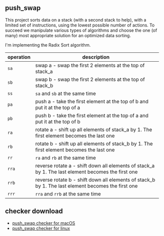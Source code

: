 ## push_swap

This project sorts data on a stack (with a second stack to help), with a limited set of instructions, using the lowest possible number of actions. To succeed we manipulate various types of algorithms and choose the one (of many) most appropriate solution for an optimized data sorting.

I'm implementing the Radix Sort algorithm.

| operation | description |
| ------------ | ------------ |
| `sa` | swap a - swap the first 2 elements at the top of stack_a |
| `sb` | swap b - swap the first 2 elements at the top of stack_b |
| `ss` | `sa` and `sb` at the same time |
| `pa` | push a - take the first element at the top of b and put it at the top of a |
| `pb` | push b - take the first element at the top of a and put it at the top of b |
| `ra` | rotate a - shift up all elements of stack_a by 1. The first element becomes the last one |
| `rb` | rotate b - shift up all elements of stack_b by 1. The first element becomes the last one |
| `rr` | `ra` and `rb` at the same time |
| `rra` | reverse rotate a - shift down all elements of stack_a by 1. The last element becomes the first one |
| `rrb` | reverse rotate b - shift down all elements of stack_b by 1. The last element becomes the first one |
| `rrr` | `rra` and `rrb` at the same time |

## checker download

* [push_swap checker for macOS](https://projects.intra.42.fr/uploads/document/document/5299/checker_Mac)
* [push_swap checker for linux](https://projects.intra.42.fr/uploads/document/document/5300/checker_linux)
